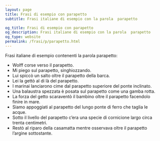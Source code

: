 ```yaml
---
layout: page
title: Frasi di esempio con parapetto 
subtitle: Frasi italiane di esempio con la parola  parapetto

og_title: Frasi di esempio con parapetto 
og_description: Frasi italiane di esempio con la parola  parapetto
og_type: website
permalink: /frasi/p/parapetto.html
---
```


Frasi italiane di esempio contenenti la parola parapetto:


- Wolff corse verso il parapetto.
- Mi piego sul parapetto, singhiozzando.
- Lui spiccò un salto oltre il parapetto della barca.
- Lei la gettò al di là del parapetto.
- I marinai lanciarono cime dal parapetto superiore del ponte inclinato.
- Una balaustra spezzata è posata sul parapetto come una gamba rotta.
- La forza del getto scaraventò il bambino oltre il parapetto facendolo finire in mare.
- Siamo appoggiati al parapetto del lungo ponte di ferro che taglia le acque.
- Sotto il livello del parapetto c’era una specie di cornicione largo circa trenta centimetri.
- Restò al riparo della casamatta mentre osservava oltre il parapetto l’argine sottostante.
